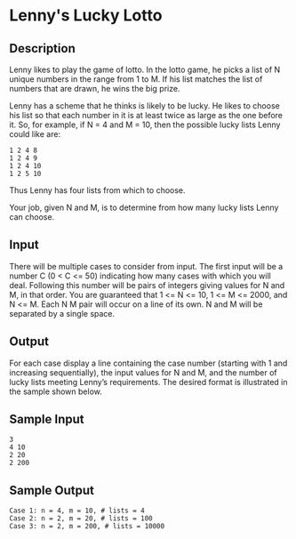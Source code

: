 # Lenny's Lucky Lotto

## Description

Lenny likes to play the game of lotto. In the lotto game, he picks a list of N unique numbers in the range from 1 to M. If his list matches the list of numbers that are drawn, he wins the big prize.

Lenny has a scheme that he thinks is likely to be lucky. He likes to choose his list so that each number in it is at least twice as large as the one before it. So, for example, if N = 4 and M = 10, then the possible lucky lists Lenny could like are:

```
1 2 4 8
1 2 4 9
1 2 4 10
1 2 5 10
```

Thus Lenny has four lists from which to choose.

Your job, given N and M, is to determine from how many lucky lists Lenny can choose.

## Input

There will be multiple cases to consider from input. The first input will be a number C (0 < C <= 50) indicating how many cases with which you will deal. Following this number will be pairs of integers giving values for N and M, in that order. You are guaranteed that 1 <= N <= 10, 1 <= M <= 2000, and N <= M. Each N M pair will occur on a line of its own. N and M will be separated by a single space.

## Output

For each case display a line containing the case number (starting with 1 and increasing sequentially), the input values for N and M, and the number of lucky lists meeting Lenny’s requirements. The desired format is illustrated in the sample shown below.

## Sample Input

```
3
4 10
2 20
2 200
```

## Sample Output

```
Case 1: n = 4, m = 10, # lists = 4
Case 2: n = 2, m = 20, # lists = 100
Case 3: n = 2, m = 200, # lists = 10000
```
